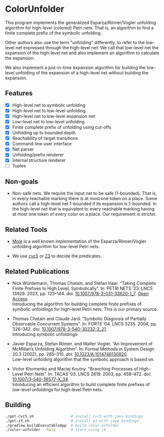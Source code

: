 ColorUnfolder
=============

This program implements the generalized Esparza/Römer/Vogler unfolding algorithm for high-level (colored) Petri nets.
That is, an algorithm to find a finite complete prefix of the symbolic unfolding.

Other authors also use the term "unfolding" differently,
to refer to the low-level net expressed through the high-level net.
We call that low-level net the expansion of the high-level net
and also implement an algorithm to calculate the expansion.

We also implement a just-in-time expansion algorithm
for building the low-level unfolding of the expansion of a high-level net
without building the expansion.

Features
--------

- [x] High-level net to symbolic unfolding
- [x] High-level net to low-level unfolding
- [x] High-level net to low-level expansion net
- [x] Low-level net to low-level unfolding
- [x] Finite complete prefix of unfolding using cut-offs
- [x] Unfolding up to bounded depth
- [x] Reachability of target transitions
- [x] Command-line user interface
- [x] Net parser
- [x] Unfolding/prefix renderer
- [x] Internal structure renderer
- [ ] Tuples

Non-goals
---------

- Non-safe nets. We require the input net to be safe (1-bounded).
  That is, in every reachable marking there is at most one token on a place.
  Some authors call a high-level net 1-bounded if its expansion is 1-bounded.
  In the high-level net that is equivalent to
  every reachable marking having at most one token of every color on a place.
  Our requirement is stricter.

Related Tools
-------------

- [Mole](http://www.lsv.fr/~schwoon/tools/mole/)
  is a well known implementation of the Esparza/Römer/Vogler unfolding algorithm for low-level Petri nets.

- We use [cvc5](https://github.com/cvc5/cvc5) or [Z3](https://github.com/Z3Prover/z3) to decide the predicates.

Related Publications
--------------------

- Nick Würdemann, Thomas Chatain, and Stefan Haar.
  “Taking Complete Finite Prefixes to High Level, Symbolically”.
  In: PETRI NETS ’23. LNCS 13929. 2023, pp. 123–144.
  doi: [10.1007/978-3-031-33620-1_7](https://www.doi.org/10.1007/978-3-031-33620-1_7).
  [Open Access](https://hal.science/hal-04029490v1).\
  Introducing the algorithm for building
  complete finite prefixes of symbolic unfoldings for high-level Petri nets.
  This is our primary source.

- Thomas Chatain and Claude Jard.
  “Symbolic Diagnosis of Partially Observable Concurrent Systems”.
  In: FORTE ’04. LNCS 3235. 2004, pp. 326–342.
  doi: [10.1007/978-3-540-30232-2_21](https://www.doi.org/10.1007/978-3-540-30232-2_21).\
  Introducing symbolic unfoldings.

- Javier Esparza, Stefan Römer, and Walter Vogler.
  “An Improvement of McMillan’s Unfolding Algorithm”.
  In: Formal Methods in System Design 20.3 (2002), pp. 285–310.
  doi: [10.1023/A:1014746130920](https://www.doi.org/10.1023/A:1014746130920).\
  Low-level unfolding algorithm that the symbolic approach is based on.

- Victor Khomenko and Maciej Koutny.
  “Branching Processes of High-Level Petri Nets”.
  In: TACAS ’03. LNCS 2619. 2003, pp. 458–472.
  doi: [10.1007/3-540-36577-X_34](https://www.doi.org/10.1007/3-540-36577-X_34).\
  Introducing an efficient algorithm to build
  complete finite prefixes of low-level unfoldings for high-level Petri nets.

Building
--------

```sh
./get-cvc5.sh                 # install cvc5 with java bindings
./get-z3.sh                   # install z3 with java bindings
./gradlew buildExecutableApp  # build color-unfolder
./color-unfolder --help       # start using it
```
